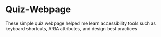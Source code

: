 # Quiz-Webpage
 These simple quiz webpage helped me learn accessibility tools such as keyboard shortcuts, ARIA attributes, and design best practices
